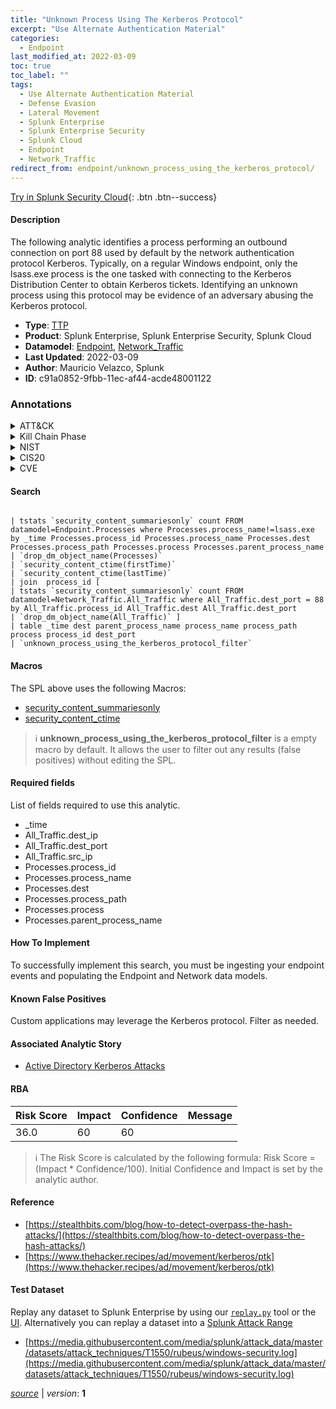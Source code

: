 ```yaml
---
title: "Unknown Process Using The Kerberos Protocol"
excerpt: "Use Alternate Authentication Material"
categories:
  - Endpoint
last_modified_at: 2022-03-09
toc: true
toc_label: ""
tags:
  - Use Alternate Authentication Material
  - Defense Evasion
  - Lateral Movement
  - Splunk Enterprise
  - Splunk Enterprise Security
  - Splunk Cloud
  - Endpoint
  - Network_Traffic
redirect_from: endpoint/unknown_process_using_the_kerberos_protocol/
---
```




[Try in Splunk Security Cloud](https://www.splunk.com/en_us/cyber-security.html){: .btn .btn--success}

#### Description

The following analytic identifies a process performing an outbound connection on port 88 used by default by the network authentication protocol Kerberos. Typically, on a regular Windows endpoint, only the lsass.exe process is the one tasked with connecting to the Kerberos Distribution Center to obtain Kerberos tickets. Identifying an unknown process using this protocol may be evidence of an adversary abusing the Kerberos protocol.

- **Type**: [TTP](https://github.com/splunk/security_content/wiki/Detection-Analytic-Types)
- **Product**: Splunk Enterprise, Splunk Enterprise Security, Splunk Cloud
- **Datamodel**: [Endpoint](https://docs.splunk.com/Documentation/CIM/latest/User/Endpoint), [Network_Traffic](https://docs.splunk.com/Documentation/CIM/latest/User/NetworkTraffic)
- **Last Updated**: 2022-03-09
- **Author**: Mauricio Velazco, Splunk
- **ID**: c91a0852-9fbb-11ec-af44-acde48001122

### Annotations
<details>
  <summary>ATT&CK</summary>

<div markdown="1">

#### [ATT&CK](https://attack.mitre.org/)

| ID          | Technique   | Tactic         |
| ----------- | ----------- |--------------- |
| [T1550](https://attack.mitre.org/techniques/T1550/) | Use Alternate Authentication Material | Defense Evasion, Lateral Movement |

</div>
</details>


<details>
  <summary>Kill Chain Phase</summary>

<div markdown="1">

* Reconnaissance


</div>
</details>


<details>
  <summary>NIST</summary>

<div markdown="1">



</div>
</details>

<details>
  <summary>CIS20</summary>

<div markdown="1">



</div>
</details>

<details>
  <summary>CVE</summary>

<div markdown="1">


</div>
</details>


#### Search

```

| tstats `security_content_summariesonly` count FROM datamodel=Endpoint.Processes where Processes.process_name!=lsass.exe by _time Processes.process_id Processes.process_name Processes.dest Processes.process_path Processes.process Processes.parent_process_name 
| `drop_dm_object_name(Processes)` 
| `security_content_ctime(firstTime)` 
| `security_content_ctime(lastTime)` 
| join  process_id [
| tstats `security_content_summariesonly` count FROM datamodel=Network_Traffic.All_Traffic where All_Traffic.dest_port = 88 by All_Traffic.process_id All_Traffic.dest All_Traffic.dest_port 
| `drop_dm_object_name(All_Traffic)` ] 
| table _time dest parent_process_name process_name process_path process process_id dest_port 
| `unknown_process_using_the_kerberos_protocol_filter`
```

#### Macros
The SPL above uses the following Macros:
* [security_content_summariesonly](https://github.com/splunk/security_content/blob/develop/macros/security_content_summariesonly.yml)
* [security_content_ctime](https://github.com/splunk/security_content/blob/develop/macros/security_content_ctime.yml)

> :information_source:
> **unknown_process_using_the_kerberos_protocol_filter** is a empty macro by default. It allows the user to filter out any results (false positives) without editing the SPL.



#### Required fields
List of fields required to use this analytic.
* _time
* All_Traffic.dest_ip
* All_Traffic.dest_port
* All_Traffic.src_ip
* Processes.process_id
* Processes.process_name
* Processes.dest
* Processes.process_path
* Processes.process
* Processes.parent_process_name



#### How To Implement
To successfully implement this search, you must be ingesting your endpoint events and populating the Endpoint and Network data models.
#### Known False Positives
Custom applications may leverage the Kerberos protocol. Filter as needed.

#### Associated Analytic Story
* [Active Directory Kerberos Attacks](/stories/active_directory_kerberos_attacks)




#### RBA

| Risk Score  | Impact      | Confidence   | Message      |
| ----------- | ----------- |--------------|--------------|
| 36.0 | 60 | 60 |  |


> :information_source:
> The Risk Score is calculated by the following formula: Risk Score = (Impact * Confidence/100). Initial Confidence and Impact is set by the analytic author.


#### Reference

* [https://stealthbits.com/blog/how-to-detect-overpass-the-hash-attacks/](https://stealthbits.com/blog/how-to-detect-overpass-the-hash-attacks/)
* [https://www.thehacker.recipes/ad/movement/kerberos/ptk](https://www.thehacker.recipes/ad/movement/kerberos/ptk)



#### Test Dataset
Replay any dataset to Splunk Enterprise by using our [`replay.py`](https://github.com/splunk/attack_data#using-replaypy) tool or the [UI](https://github.com/splunk/attack_data#using-ui).
Alternatively you can replay a dataset into a [Splunk Attack Range](https://github.com/splunk/attack_range#replay-dumps-into-attack-range-splunk-server)

* [https://media.githubusercontent.com/media/splunk/attack_data/master/datasets/attack_techniques/T1550/rubeus/windows-security.log](https://media.githubusercontent.com/media/splunk/attack_data/master/datasets/attack_techniques/T1550/rubeus/windows-security.log)



[*source*](https://github.com/splunk/security_content/tree/develop/detections/endpoint/unknown_process_using_the_kerberos_protocol.yml) \| *version*: **1**